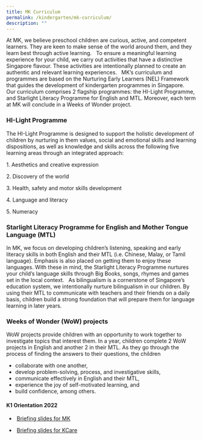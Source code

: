 ```yaml
---
title: MK Curriculum
permalink: /kindergarten/mk-curriculum/
description: ""
---
```

At MK, we believe preschool children are curious, active, and competent learners. They are keen to make sense of the world around them, and they learn best through active learning.   To ensure a meaningful learning experience for your child, we carry out activities that have a distinctive Singapore flavour. These activities are intentionally planned to create an authentic and relevant learning experiences.   MK’s curriculum and programmes are based on the Nurturing Early Learners (NEL) Framework that guides the development of kindergarten programmes in Singapore.   Our curriculum comprises 2 flagship programmes: the HI-Light Programme, and Starlight Literacy Programme for English and MTL. Moreover, each term at MK will conclude in a Weeks of Wonder project.

### HI-Light Programme

The HI-Light Programme is designed to support the holistic development of children by nurturing in them values, social and emotional skills and learning dispositions, as well as knowledge and skills across the following five learning areas through an integrated approach:

1\. Aesthetics and creative expression

2\. Discovery of the world

3\. Health, safety and motor skills development 

4\. Language and literacy

5\. Numeracy

### Starlight Literacy Programme for English and Mother Tongue Language (MTL)

In MK, we focus on developing children’s listening, speaking and early literacy skills in both English and their MTL (i.e. Chinese, Malay, or Tamil language). Emphasis is also placed on getting them to enjoy these languages. With these in mind, the Starlight Literacy Programme nurtures your child’s language skills through Big Books, songs, rhymes and games set in the local context.   As bilingualism is a cornerstone of Singapore’s education system, we intentionally nurture bilingualism in our children. By using their MTL to communicate with teachers and their friends on a daily basis, children build a strong foundation that will prepare them for language learning in later years.  

  

### Weeks of Wonder (WoW) projects

WoW projects provide children with an opportunity to work together to investigate topics that interest them. In a year, children complete 2 WoW projects in English and another 2 in their MTL. As they go through the process of finding the answers to their questions, the children  

*   collaborate with one another, 
*   develop problem-solving, process, and investigative skills,
*   communicate effectively in English and their MTL, 
*   experience the joy of self-motivated learning, and
*   build confidence, among others.

#### **K1 Orientation 2022**  
  
*    [Briefing slides for MK]([https://for.edu.sg/y5ozml](https://for.edu.sg/y5ozml))

*    [Briefing slides for KCare](https://go.gov.sg/kcaregsps2022briefing)